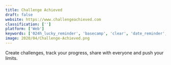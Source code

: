 ```yaml
---
title: Challenge Achieved
draft: false 
website: https://www.challengeachieved.com
classification: ['']
platform: ['Web']
keywords: ['024h_lucky_reminder', 'basecamp', 'clear', 'date_reminder', 'holiline_reminder', 'orgbusiness_software', 'plan', 'pocket_lists', 'remember_the_milk', 'ss_birthday_reminder_live', 'symbyoz_happy_birthdays', 'taskade', 'to_round', 'todoist', 'todost', 'trello', 'wekan', 'wunderlistux', 'zenkit', 'egoal']
image: 2020/04/Challenge-Achieved.png
---
```

Create challenges, track your progress, share with everyone and push your limits.